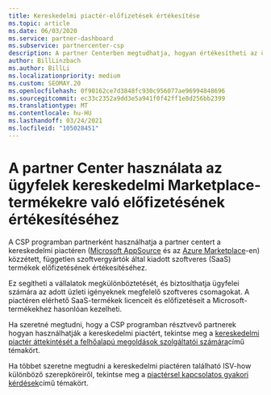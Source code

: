 ```yaml
---
title: Kereskedelmi piactér-előfizetések értékesítése
ms.topic: article
ms.date: 06/03/2020
ms.service: partner-dashboard
ms.subservice: partnercenter-csp
description: A partner Centerben megtudhatja, hogyan értékesítheti az ügyfelek előfizetéseit a kereskedelmi piactéren független szoftvergyártók (ISV-EK) által közzétett SaaS-termékek számára.
author: BillLinzbach
ms.author: BillLi
ms.localizationpriority: medium
ms.custom: SEOMAY.20
ms.openlocfilehash: 0f90162ce7d3848fc930c956077ae96994848696
ms.sourcegitcommit: ec33c2352a9dd3e5a941f0f42ff1e8d256bb2399
ms.translationtype: MT
ms.contentlocale: hu-HU
ms.lasthandoff: 03/24/2021
ms.locfileid: "105028451"
---
```

# <a name="use-partner-center-to-sell-customers-subscriptions-to-commercial-marketplace-products"></a>A partner Center használata az ügyfelek kereskedelmi Marketplace-termékekre való előfizetésének értékesítéséhez

A CSP programban partnerként használhatja a partner centert a kereskedelmi piactéren ([Microsoft AppSource](https://appsource.microsoft.com/) és az [Azure Marketplace](https://azuremarketplace.microsoft.com/)-en) közzétett, független szoftvergyártók által kiadott szoftveres (SaaS) termékek előfizetésének értékesítéséhez.

Ez segítheti a vállalatok megkülönböztetését, és biztosíthatja ügyfelei számára az adott üzleti igényeknek megfelelő szoftveres csomagokat. A piactéren elérhető SaaS-termékek licenceit és előfizetéseit a Microsoft-termékekhez hasonlóan kezelheti.

Ha szeretné megtudni, hogy a CSP programban résztvevő partnerek hogyan használhatják a kereskedelmi piactért, tekintse meg a [kereskedelmi piactér áttekintését a felhőalapú megoldások szolgáltatói számára](csp-commercial-marketplace-overview.md)című témakört.

Ha többet szeretne megtudni a kereskedelmi piactéren található ISV-how különböző szerepköreiről, tekintse meg a [piactérsel kapcsolatos gyakori kérdések](/azure/marketplace/marketplace-faq-publisher-guide)című témakört.